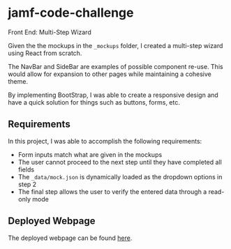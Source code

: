 # jamf-code-challenge
Front End: Multi-Step Wizard

Given the the mockups in the `_mockups` folder, I created a multi-step wizard using React from scratch. 

The NavBar and SideBar are examples of possible component re-use. This would allow for expansion to other pages while maintaining a cohesive theme.

By implementing BootStrap, I was able to create a responsive design and have a quick solution for things such as buttons, forms, etc.

## Requirements
In this project, I was able to accomplish the following requirements:

 - Form inputs match what are given in the mockups
 - The user cannot proceed to the next step until they have completed all fields
 - The `_data/mock.json` is dynamically loaded as the dropdown options in step 2
 - The final step allows the user to verify the entered data through a read-only mode

## Deployed Webpage
The deployed webpage can be found [here](https://mighty-garden-94323.herokuapp.com/).

